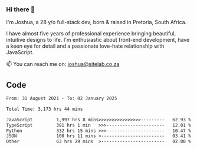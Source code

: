 ### Hi there 👋

I'm Joshua, a 28 y/o full-stack dev, born & raised in Pretoria, South Africa. 

I have almost five years of professional experience bringing beautiful, intuitive designs to life. I'm enthusiastic about front-end development, have a keen eye for detail and a passionate love-hate relationship with JavaScript.

📫 You can reach me on: joshua@sitelab.co.za

## **Code**

<!--START_SECTION:waka-->

```txt
From: 31 August 2021 - To: 02 January 2025

Total Time: 3,173 hrs 44 mins

JavaScript         1,997 hrs 8 mins>>>>>>>>>>>>>>>>---------   62.93 %
TypeScript         381 hrs 1 min   >>>----------------------   12.01 %
Python             332 hrs 15 mins >>>----------------------   10.47 %
JSON               108 hrs 11 mins >------------------------   03.41 %
Other              63 hrs 29 mins  >------------------------   02.00 %
```

<!--END_SECTION:waka-->
